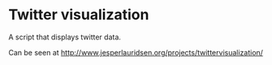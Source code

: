 # Twitter visualization
A script that displays twitter data.

Can be seen at <a href="http://www.jesperlauridsen.org/projects/twittervisualization/">http://www.jesperlauridsen.org/projects/twittervisualization/</a>
